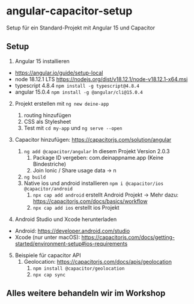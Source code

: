 # angular-capacitor-setup
Setup für ein Standard-Projekt mit Angular 15 und Capacitor

## Setup

1. Angular 15 installieren
- https://angular.io/guide/setup-local
- node 18.12.1 LTS https://nodejs.org/dist/v18.12.1/node-v18.12.1-x64.msi
- typescript 4.8.4 `npm install -g typescript@4.8.4`
- angular 15.0.4 `npm install -g @angular/cli@15.0.4`

2. Projekt erstellen mit `ng new deine-app`
   1. routing hinzufügen
   2. CSS als Stylesheet
   3. Test mit `cd my-app` und `ng serve --open`

3. Capacitor hinzufügen: https://capacitorjs.com/solution/angular
   1. `ng add @capacitor/angular` In diesem Projekt Version 2.0.3
      1. Package ID vergeben: com.deinappname.app (Keine Bindestriche)
      2. Join Ionic / Share usage data -> n
   2. `ng build`
   3. Native ios und android installieren `npm i @capacitor/ios @capacitor/android`
      1. `npx cap add android` erstellt Android Projekt -> Mehr dazu: https://capacitorjs.com/docs/basics/workflow
      2. `npx cap add ios` erstellt ios Projekt

4. Android Studio und Xcode herunterladen
- Android: https://developer.android.com/studio
- Xcode (nur unter macOS): https://capacitorjs.com/docs/getting-started/environment-setup#ios-requirements

5. Beispiele für capacitor API
   1. Geolocation: https://capacitorjs.com/docs/apis/geolocation
      1. `npm install @capacitor/geolocation`
      2. `npx cap sync`

## Alles weitere behandeln wir im Workshop

